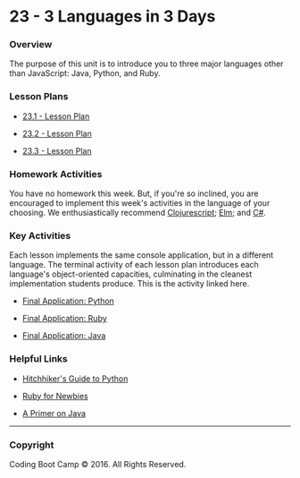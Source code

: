 # 23 - 3 Languages in 3 Days

### Overview

The purpose of this unit is to introduce you to three major languages other than JavaScript: Java, Python, and Ruby.

### Lesson Plans

* [23.1 - Lesson Plan](1-Class-Content/23.1/23.1-LessonPlan.md)

* [23.2 - Lesson Plan](1-Class-Content/23.2/23.2-LessonPlan.md)

* [23.3 - Lesson Plan](1-Class-Content/23.3/23.3-LessonPlan.md)

### Homework Activities

You have no homework this week. But, if you're so inclined, you are encouraged to implement this week's activities in the language of your choosing. We enthusiastically recommend [Clojurescript](https://github.com/clojure/clojurescript); [Elm](http://elm-lang.org/); and [C#](https://msdn.microsoft.com/en-us/library/z1zx9t92.aspx).

### Key Activities

Each lesson implements the same console application, but in a different language. The terminal activity of each lesson plan introduces each language's object-oriented capacities, culminating in the cleanest implementation students produce. This is the activity linked here.

* [Final Application: Python](1-Class-Content/23.1/Activities/4-Classes-and-Objects/Solved)

* [Final Application: Ruby](1-Class-Content/23.2/Activities/4-Classes-and-Objects/Solved)

* [Final Application: Java](1-Class-Content/23.3/Activities/4-Classes-and-Objects/Solved)

### Helpful Links

* [Hitchhiker's Guide to Python](http://docs.python-guide.org/en/latest/)

* [Ruby for Newbies](http://code.tutsplus.com/series/ruby-for-newbies--net-18166)

* [A Primer on Java](https://leanpub.com/aprimeronjava/read)

---

### Copyright

Coding Boot Camp &copy; 2016. All Rights Reserved.
